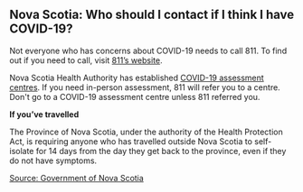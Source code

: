 ## Nova Scotia: Who should I contact if I think I have COVID-19?

Not everyone who has concerns about COVID-19 needs to call 811. To find out if you need to call, visit [811’s website](https://when-to-call-about-covid19.novascotia.ca/en).

Nova Scotia Health Authority has established [COVID-19 assessment centres](http://www.nshealth.ca/coronavirus-assessment). If you need in-person assessment, 811 will refer you to a centre. Don't go to a COVID-19 assessment centre unless 811 referred you.

**If you’ve travelled**

The Province of Nova Scotia, under the authority of the Health Protection Act, is requiring anyone who has travelled outside Nova Scotia to self-isolate for 14 days from the day they get back to the province, even if they do not have symptoms.

[Source: Government of Nova Scotia](https://novascotia.ca/coronavirus/)
